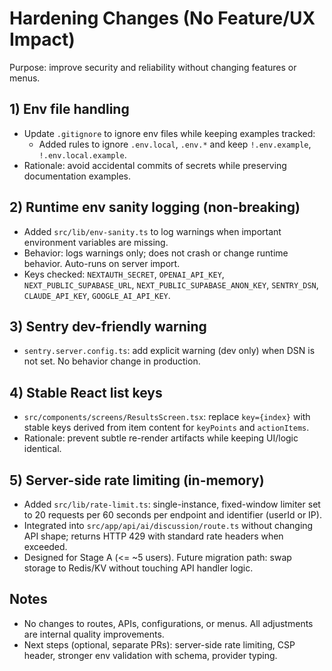 # Hardening Changes (No Feature/UX Impact)

Purpose: improve security and reliability without changing features or menus.

## 1) Env file handling
- Update `.gitignore` to ignore env files while keeping examples tracked:
  - Added rules to ignore `.env.local`, `.env.*` and keep `!.env.example`, `!.env.local.example`.
- Rationale: avoid accidental commits of secrets while preserving documentation examples.

## 2) Runtime env sanity logging (non-breaking)
- Added `src/lib/env-sanity.ts` to log warnings when important environment variables are missing.
- Behavior: logs warnings only; does not crash or change runtime behavior. Auto-runs on server import.
- Keys checked: `NEXTAUTH_SECRET`, `OPENAI_API_KEY`, `NEXT_PUBLIC_SUPABASE_URL`, `NEXT_PUBLIC_SUPABASE_ANON_KEY`, `SENTRY_DSN`, `CLAUDE_API_KEY`, `GOOGLE_AI_API_KEY`.

## 3) Sentry dev-friendly warning
- `sentry.server.config.ts`: add explicit warning (dev only) when DSN is not set. No behavior change in production.

## 4) Stable React list keys
- `src/components/screens/ResultsScreen.tsx`: replace `key={index}` with stable keys derived from item content for `keyPoints` and `actionItems`.
- Rationale: prevent subtle re-render artifacts while keeping UI/logic identical.

## 5) Server-side rate limiting (in-memory)
- Added `src/lib/rate-limit.ts`: single-instance, fixed-window limiter set to 20 requests per 60 seconds per endpoint and identifier (userId or IP).
- Integrated into `src/app/api/ai/discussion/route.ts` without changing API shape; returns HTTP 429 with standard rate headers when exceeded.
- Designed for Stage A (<= ~5 users). Future migration path: swap storage to Redis/KV without touching API handler logic.

## Notes
- No changes to routes, APIs, configurations, or menus. All adjustments are internal quality improvements.
- Next steps (optional, separate PRs): server-side rate limiting, CSP header, stronger env validation with schema, provider typing.
